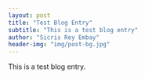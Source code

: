 ```yaml
---
layout: post
title: "Test Blog Entry"
subtitle: "This is a test blog entry"
author: "Sicris Rey Embay"
header-img: "img/post-bg.jpg"
---
```


This is a test blog entry.

